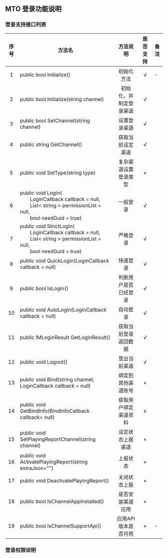 ## MTO 登录功能说明

### 登录支持接口列表


| 序号 | 方法名 | 方法说明 | 是否支持 | 备注 |   
| :--: | -- |:-------: | :-----: | -- |   
| 1 | public bool Initialize() | 初始化方法 | √ | - |    
| 2 | public bool Initialize(string channel) | 初始化，并制定登录渠道 |√ |  |   
| 3 | public bool SetChannel(string channel) | 设置登录渠道| √ |  |    
| 4 | public string GetChannel() | 获取当前设定渠道 | √ | |    
| 5 | public void SetType(string type) | 复杂渠道设置登录类型 | × |  |    
| 6 | public void Login( <br>&emsp;&emsp;LoginCallback callback = null,<br> &emsp;&emsp;List< string > permissionList = null,<br>&emsp;&emsp;bool needGuid = true) | 一般登录 | √ |  |     
| 7 | public void StrictLogin( <br>&emsp;&emsp;LoginCallback callback = null,<br> &emsp;&emsp;List< string > permissionList = null,<br>&emsp;&emsp;bool needGuid = true) | 严格登录 | √ |  |     
| 8 | public void QuickLogin(LoginCallback callback = null) | 快速登录 | √ |  |    
| 9 | public bool IsLogin() | 判断用户是否已经登录 | √ |  |     
| 10 | public void AutoLogin(LoginCallback callback = null) | 自动登录 | √ |  |     
| 11 | public IMLoginResult GetLoginResult() | 获取当前登录返回数据 | √ |  |     
| 12 | public void Logout() | 登出当前渠道 | √ |  |     
| 13 | public void Bind(string channel, LoginCallback callback = null) | 绑定到其他渠道账号 | × |  |      
| 14 | public void GetBindInfo(BindInfoCallback callback= null) | 获取用户绑定渠道资料 | x |    |  
| 15 | public void SetPlayingReportChannel(string channel) | 设定状态上报渠道 | × |  |     
| 16 | public void ActivatePlayingReport(string extraJson="") | 上报状态 | × |  |     
| 17 | public void DeactivatePlayingReport() | 关闭状态上报 | × |  |    
| 18 | public bool IsChannelAppInstalled() | 是否安装渠道应用 | × |  |     
| 19 | public bool IsChannelSupportApi() | 应用API版本是否可用 | × | - |    

### 登录权限说明

  